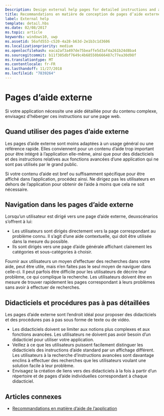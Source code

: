 ```yaml
---
Description: Design external help pages for detailed instructions and advice about your app.
title: Recommandations en matière de conception de pages d’aide externe
label: External help
template: detail.hbs
ms.date: 02/08/2017
ms.topic: article
keywords: windows10, uwp
ms.assetid: 56afd553-c520-4a28-b63d-2e1b3c1d3606
ms.localizationpriority: medium
ms.openlocfilehash: eaca2af3a497de75beaffe5d3af4a261b24d8ba4
ms.sourcegitcommit: b11f305dbf7649c4b68550b666487c77ea30d98f
ms.translationtype: MT
ms.contentlocale: fr-FR
ms.lasthandoff: 11/27/2018
ms.locfileid: "7839264"
---
```

# <a name="external-help-pages"></a>Pages d’aide externe



Si votre application nécessite une aide détaillée pour du contenu complexe, envisagez d’héberger ces instructions sur une page web.

## <a name="when-to-use-external-help-pages"></a>Quand utiliser des pages d’aide externe

Les pages d’aide externe sont moins adaptées à un usage général ou une référence rapide. Elles conviennent pour un contenu d’aide trop important pour être intégré à l’application elle-même, ainsi que pour des didacticiels et des instructions relatives aux fonctions avancées d’une application qui ne sont pas utilisés par le grand public.

Si votre contenu d’aide est bref ou suffisamment spécifique pour être affiché dans l’application, procédez ainsi. Ne dirigez pas les utilisateurs en dehors de l’application pour obtenir de l’aide à moins que cela ne soit nécessaire.

## <a name="navigating-external-help-pages"></a>Navigation dans les pages d’aide externe

Lorsqu’un utilisateur est dirigé vers une page d’aide externe, deuxscénarios s’offrent à lui:
-   Les utilisateurs sont dirigés directement vers la page correspondant au problème connu. Il s’agit d’une aide contextuelle, qui doit être utilisée dans la mesure du possible.
-   Ils sont dirigés vers une page d’aide générale affichant clairement les catégories et sous-catégories à choisir.

Fournir aux utilisateurs un moyen d’effectuer des recherches dans votre aide, peut être utile, mais n’en faites pas le seul moyen de naviguer dans celle-ci. Il peut parfois être difficile pour les utilisateurs de décrire leur problème, ce qui complique la recherche. Les utilisateurs doivent être en mesure de trouver rapidement les pages correspondant à leurs problèmes sans avoir à effectuer de recherches.

## <a name="tutorials-and-detailed-walkthroughs"></a>Didacticiels et procédures pas à pas détaillées

Les pages d’aide externe sont l’endroit idéal pour proposer des didacticiels et des procédures pas à pas sous forme de texte ou de vidéo.
-   Les didacticiels doivent se limiter aux notions plus complexes et aux fonctions avancées. Les utilisateurs ne doivent pas avoir besoin d’un didacticiel pour utiliser votre application.
-   Veillez à ce que les utilisateurs puissent facilement distinguer les didacticiels des instructions d’aide standard par un affichage différent. Les utilisateurs à la recherche d’instructions avancées sont davantage enclins à effectuer des recherches que les utilisateurs voulant une solution facile à leur problème.
-   Envisagez la création de liens vers des didacticiels à la fois à partir d’un répertoire et de pages d’aide individuelles correspondant à chaque didacticiel.

## <a name="related-articles"></a>Articles connexes

* [Recommandations en matière d’aide de l’application](guidelines-for-app-help.md)
